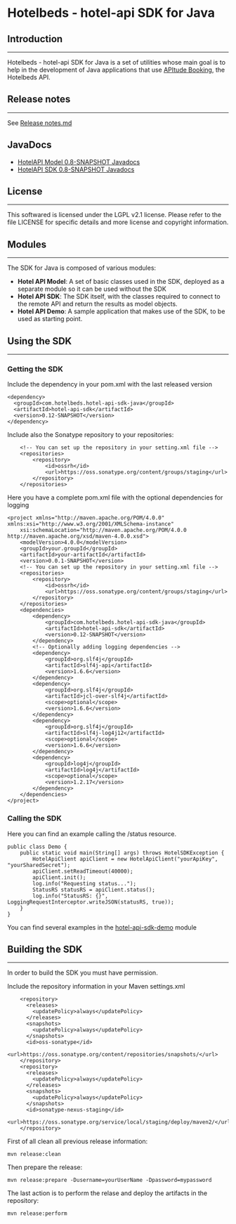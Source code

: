 # Hotelbeds - hotel-api SDK for Java
## Introduction
------------
Hotelbeds - hotel-api SDK for Java is a set of utilities whose main goal is to help
in the development of Java applications that use [APItude Booking](https://developer.hotelbeds.com), the Hotelbeds API.

## Release notes
------------------------------------------
See [Release notes.md](https://github.com/hotelbeds-sdk/hotel-api-sdk-java/blob/master/RELEASE_NOTES.md)

## JavaDocs
* [HotelAPI Model 0.8-SNAPSHOT Javadocs](http://hotelbeds-sdk.github.io/hotel-api-sdk-java/hotel-api-model/0.8-SNAPSHOT/)
* [HotelAPI SDK 0.8-SNAPSHOT Javadocs](http://hotelbeds-sdk.github.io/hotel-api-sdk-java/hotel-api-sdk/0.8-SNAPSHOT/)

## License
-------
This softwared is licensed under the LGPL v2.1 license. Please refer to the file LICENSE for specific details and more license and copyright information.

## Modules
-------------------
The SDK for Java is composed of various modules:

* **Hotel API Model**: A set of basic classes used in the SDK, deployed as a separate module so it can be used without the SDK
* **Hotel API SDK**: The SDK itself, with the classes required to connect to the remote API and return the results as model objects. 
* **Hotel API Demo**: A sample application that makes use of the SDK, to be used as starting point.

## Using the SDK
-------------------
### Getting the SDK

Include the dependency in your pom.xml with the last released version

    <dependency>
      <groupId>com.hotelbeds.hotel-api-sdk-java</groupId>
      <artifactId>hotel-api-sdk</artifactId>
      <version>0.12-SNAPSHOT</version>
    </dependency>

Include also the Sonatype repository to your repositories:

    	<!-- You can set up the repository in your setting.xml file -->
    	<repositories>
    		<repository>
    			<id>ossrh</id>
    			<url>https://oss.sonatype.org/content/groups/staging</url>
    		</repository>
    	</repositories>

Here you have a complete pom.xml file with the optional dependencies for logging

    <project xmlns="http://maven.apache.org/POM/4.0.0" xmlns:xsi="http://www.w3.org/2001/XMLSchema-instance"
    	xsi:schemaLocation="http://maven.apache.org/POM/4.0.0 http://maven.apache.org/xsd/maven-4.0.0.xsd">
    	<modelVersion>4.0.0</modelVersion>
    	<groupId>your.groupId</groupId>
    	<artifactId>your-artifactId</artifactId>
    	<version>0.0.1-SNAPSHOT</version>
    	<!-- You can set up the repository in your setting.xml file -->
    	<repositories>
    		<repository>
    			<id>ossrh</id>
    			<url>https://oss.sonatype.org/content/groups/staging</url>
    		</repository>
    	</repositories>
    	<dependencies>
    		<dependency>
    			<groupId>com.hotelbeds.hotel-api-sdk-java</groupId>
    			<artifactId>hotel-api-sdk</artifactId>
    			<version>0.12-SNAPSHOT</version>
    		</dependency>
    		<!-- Optionally adding logging dependencies -->
    		<dependency>
    			<groupId>org.slf4j</groupId>
    			<artifactId>slf4j-api</artifactId>
    			<version>1.6.6</version>
    		</dependency>
    		<dependency>
    			<groupId>org.slf4j</groupId>
    			<artifactId>jcl-over-slf4j</artifactId>
    			<scope>optional</scope>
    			<version>1.6.6</version>
    		</dependency>
    		<dependency>
    			<groupId>org.slf4j</groupId>
    			<artifactId>slf4j-log4j12</artifactId>
    			<scope>optional</scope>
    			<version>1.6.6</version>
    		</dependency>
    		<dependency>
    			<groupId>log4j</groupId>
    			<artifactId>log4j</artifactId>
    			<scope>optional</scope>
    			<version>1.2.17</version>
    		</dependency>
    	</dependencies>
    </project>

### Calling the SDK
Here you can find an example calling the /status resource.

    public class Demo {
        public static void main(String[] args) throws HotelSDKException {
            HotelApiClient apiClient = new HotelApiClient("yourApiKey", "yourSharedSecret");
            apiClient.setReadTimeout(40000);
            apiClient.init();
            log.info("Requesting status...");
            StatusRS statusRS = apiClient.status();
            log.info("StatusRS: {}", LoggingRequestInterceptor.writeJSON(statusRS, true));
        }
    }

You can find several examples in the [hotel-api-sdk-demo](https://github.com/hotelbeds-sdk/hotel-api-sdk-java/blob/master/hotel-api-sdk-demo/src/main/java/tst/HotelAPIClientDemo.java) module

## Building the SDK
----------------------
In order to build the SDK you must have permission.

Include the repository information in your Maven settings.xml

        <repository>
          <releases>
            <updatePolicy>always</updatePolicy>
          </releases>
          <snapshots>
            <updatePolicy>always</updatePolicy>
          </snapshots>
          <id>oss-sonatype</id>
          <url>https://oss.sonatype.org/content/repositories/snapshots/</url>
        </repository>
        <repository>
          <releases>
            <updatePolicy>always</updatePolicy>
          </releases>
          <snapshots>
            <updatePolicy>always</updatePolicy>
          </snapshots>
          <id>sonatype-nexus-staging</id>
          <url>https://oss.sonatype.org/service/local/staging/deploy/maven2/</url>
        </repository>

First of all clean all previous release information:

    mvn release:clean

Then prepare the release:

    mvn release:prepare -Dusername=yourUserName -Dpassword=mypassword

The last action is to perform the relase and deploy the artifacts in the repository:

    mvn release:perform
